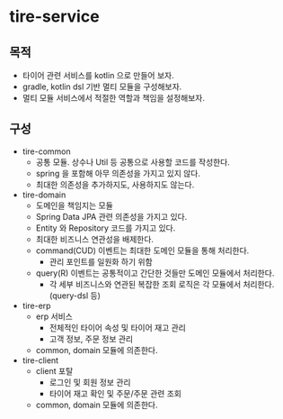 # tire-service
## 목적
- 타이어 관련 서비스를 kotlin 으로 만들어 보자.
- gradle, kotlin dsl 기반 멀티 모듈을 구성해보자.
- 멀티 모듈 서비스에서 적절한 역할과 책임을 설정해보자.

## 구성
- tire-common
  - 공통 모듈. 상수나 Util 등 공통으로 사용할 코드를 작성한다.
  - spring 을 포함해 아무 의존성을 가지고 있지 않다.
  - 최대한 의존성을 추가하지도, 사용하지도 않는다.
- tire-domain
  - 도메인을 책임지는 모듈
  - Spring Data JPA 관련 의존성을 가지고 있다.
  - Entity 와 Repository 코드를 가지고 있다.
  - 최대한 비즈니스 연관성을 배제한다.
  - command(CUD) 이벤트는 최대한 도메인 모듈을 통해 처리한다.
    - 관리 포인트를 일원화 하기 위함
  - query(R) 이벤트는 공통적이고 간단한 것들만 도메인 모듈에서 처리한다.
    - 각 세부 비즈니스와 연관된 복잡한 조회 로직은 각 모듈에서 처리한다. (query-dsl 등)
- tire-erp
  - erp 서비스
    - 전체적인 타이어 속성 및 타이어 재고 관리
    - 고객 정보, 주문 정보 관리
  - common, domain 모듈에 의존한다.
- tire-client
  - client 포탈
    - 로그인 및 회원 정보 관리
    - 타이어 재고 확인 및 주문/주문 관련 조회
  - common, domain 모듈에 의존한다.